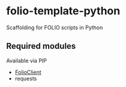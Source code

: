 # folio-template-python
Scaffolding for FOLIO scripts in Python

## Required modules
Available via PIP
* [FolioClient](https://github.com/FOLIO-FSE/FolioClient)
* requests